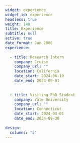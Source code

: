 ```yaml
---
widget: experience
widget_id: experience
headless: true
weight: 140
title: Experience
subtitle: null
active: true
date_format: Jan 2006
experience:
    
  - title: Research Intern
    company: Cruise
    company_url: ""
    location: California
    date_start: 2024-06-10
    date_end: 2024-09-01
    
      
  - title: Visiting PhD Student
    company: Yale University
    company_url: ""
    location: Connecticut
    date_start: 2024-03-01
    date_end: 2024-09-30
    
design:
  columns: "2"
---
```

